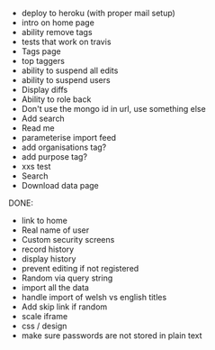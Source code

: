 
* deploy to heroku (with proper mail setup)
* intro on home page
* ability remove tags
* tests that work on travis
* Tags page
* top taggers
* ability to suspend all edits
* ability to suspend users
* Display diffs
* Ability to role back
* Don't use the mongo id in url, use something else
* Add search
* Read me
* parameterise import feed
* add organisations tag?
* add purpose tag?
* xxs test
* Search
* Download data page

DONE:
* link to home
* Real name of user
* Custom security screens
* record history
* display history
* prevent editing if not registered
* Random via query string
* import all the data
* handle import of welsh vs english titles
* Add skip link if random
* scale iframe
* css / design
* make sure passwords are not stored in plain text